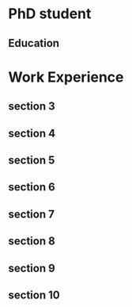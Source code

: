 # PhD student
## Education

# Work Experience

## section 3


## section 4

## section 5

## section 6

## section 7

## section 8

## section 9

## section 10
